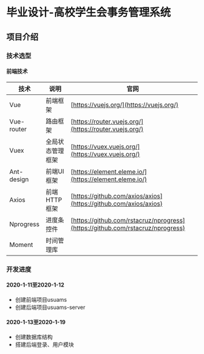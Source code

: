 # 毕业设计-高校学生会事务管理系统

## 项目介绍

### 技术选型

#### 前端技术

| 技术 | 说明 | 官网 |
|---|---|---|
| Vue | 前端框架 | [https://vuejs.org/](https://vuejs.org/) |
| Vue-router | 路由框架 | [https://router.vuejs.org/](https://router.vuejs.org/) |
| Vuex | 全局状态管理框架 | [https://vuex.vuejs.org/](https://vuex.vuejs.org/) |
| Ant-design | 前端UI框架 | [https://element.eleme.io/](https://element.eleme.io/)  |
| Axios | 前端HTTP框架 | [https://github.com/axios/axios](https://github.com/axios/axios) |
| Nprogress | 进度条控件 | [https://github.com/rstacruz/nprogress](https://github.com/rstacruz/nprogress)   |
| Moment | 时间管理库 |  |

### 开发进度

#### 2020-1-11至2020-1-12

- 创建前端项目usuams
- 创建后端项目usuams-server

#### 2020-1-13至2020-1-19

- 创建数据库结构
- 搭建后端登录、用户模块
